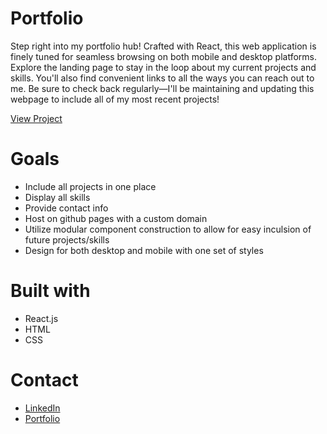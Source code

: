 # Portfolio

Step right into my portfolio hub! Crafted with React, this web application is finely tuned for seamless browsing on both mobile and desktop platforms. Explore the landing page to stay in the loop about my current projects and skills. You'll also find convenient links to all the ways you can reach out to me. Be sure to check back regularly—I'll be maintaining and updating this webpage to include all of my most recent projects!

[View Project](https://christophersyrnyk.dev)

# Goals
- Include all projects in one place
- Display all skills
- Provide contact info
- Host on github pages with a custom domain
- Utilize modular component construction to allow for easy inculsion of future projects/skills
- Design for both desktop and mobile with one set of styles

# Built with
- React.js
- HTML
- CSS

# Contact
- [LinkedIn](https://www.linkedin.com/in/christopher-syrnyk-3b5058259/)
- [Portfolio](https://christophersyrnyk.dev)
